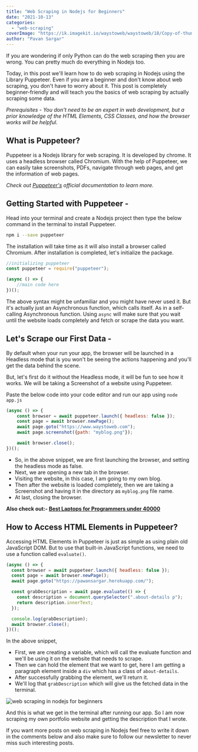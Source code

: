 ```yaml
---
title: "Web Scraping in Nodejs for Beginners"
date: "2021-10-13"
categories: 
  - "web-scraping"
coverImage: "https://ik.imagekit.io/waystoweb/waystoweb/18/Copy-of-thumbnail.jpg?updatedAt=1682356719266"
author: "Pavan Sargar"
---
```


If you are wondering if only Python can do the web scraping then you are wrong. You can pretty much do everything in Nodejs too.

Today, in this post we'll learn how to do web scraping in Nodejs using the Library Puppeteer. Even if you are a beginner and don't know about web scraping, you don't have to worry about it. This post is completely beginner-friendly and will teach you the basics of web scraping by actually scraping some data.

_Prerequisites - You don't need to be an expert in web development, but a prior knowledge of the HTML Elements, CSS Classes, and how the browser works will be helpful._

## What is Puppeteer?

Puppeteer is a Nodejs library for web scraping. It is developed by chrome. It uses a headless browser called Chromium. With the help of Puppeteer, we can easily take screenshots, PDFs, navigate through web pages, and get the information of web pages.

_Check out [Puppeteer's](https://www.google.com/url?sa=t&rct=j&q=&esrc=s&source=web&cd=&cad=rja&uact=8&ved=2ahUKEwi-_4rQ_MbzAhVEjOYKHX9sD_MQFnoECAMQAQ&url=https%3A%2F%2Fgithub.com%2Fpuppeteer%2Fpuppeteer&usg=AOvVaw1Hx-77yP7soeMyNgd7tRwC) official documentation to learn more._

## Getting Started with Puppeteer -

Head into your terminal and create a Nodejs project then type the below command in the terminal to install Puppeteer.

```bash
npm i --save puppeteer
```

The installation will take time as it will also install a browser called Chromium. After installation is completed, let's initialize the package.

```javascript
//initializing puppeteer
const puppeteer = require("puppeteer");

(async () => {
    //main code here
})();
```

The above syntax might be unfamiliar and you might have never used it. But it's actually just an Asynchronous function, which calls itself. As in a self-calling Asynchronous function. Using `async` will make sure that you wait until the website loads completely and fetch or scrape the data you want.

## Let's Scrape our First Data -

By default when your run your app, the browser will be launched in a Headless mode that is you won't be seeing the actions happening and you'll get the data behind the scene.

But, let's first do it without the Headless mode, it will be fun to see how it works. We will be taking a Screenshot of a website using Puppeteer.

Paste the below code into your code editor and run our app using `node app.js`

```javascript
(async () => {
    const browser = await puppeteer.launch({ headless: false });
    const page = await browser.newPage();
    await page.goto("https://www.waystoweb.com");
    await page.screenshot({path: "myblog.png"});

    await browser.close();
})();
```

- So, in the above snippet, we are first launching the browser, and setting the headless mode as false.
- Next, we are opening a new tab in the browser.
- Visiting the website, in this case, I am going to my own blog.
- Then after the website is loaded completely, then we are taking a Screenshot and having it in the directory as `myblog.png` file name.
- At last, closing the browser.

**Also check out:- 
[Best Laptops for Programmers under 40000](https://waystoweb.com/best-laptops-for-programmers/ "Best Laptops for Programmers Under 40000 in 2021")**

## How to Access HTML Elements in Puppeteer?

Accessing HTML Elements in Puppeteer is just as simple as using plain old JavaScript DOM. But to use that built-in JavaScript functions, we need to use a function called `evaluate()`.

```javascript
(async () => {
  const browser = await puppeteer.launch({ headless: false });
  const page = await browser.newPage();
  await page.goto("https://pawansargar.herokuapp.com/");

  const grabDescription = await page.evaluate(() => {
    const description = document.querySelector(".about-details p");
    return description.innerText;
  });

  console.log(grabDescription);
  await browser.close();
})();
```

In the above snippet,

- First, we are creating a variable, which will call the evaluate function and we'll be using it on the website that needs to scrape.
- Then we can hold the element that we want to get, here I am getting a paragraph element inside a `div` which has a class of `about-details`.
- After successfully grabbing the element, we'll return it.
- We'll log that `grabDescription` which will give us the fetched data in the terminal.

![web scraping in nodejs for beginners](https://ik.imagekit.io/waystoweb/waystoweb/18/Capture.png?updatedAt=1682356719403)

And this is what we get in the terminal after running our app. So I am now scraping my own portfolio website and getting the description that I wrote.

If you want more posts on web scraping in Nodejs feel free to write it down in the comments below and also make sure to follow our newsletter to never miss such interesting posts.